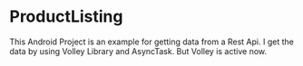 # ProductListing
This Android Project is an example for getting data from a Rest Api.
I get the data by using Volley Library and AsyncTask. But Volley is active now.
